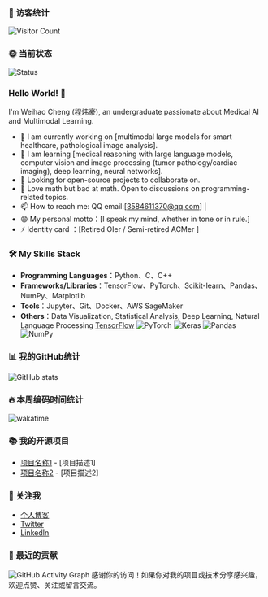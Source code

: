 ### 👋 访客统计
![Visitor Count](https://profile-counter.glitch.me/[你的GitHub用户名]/count.svg)

### 🌞 当前状态
![Status](https://github-readme-streak-stats.herokuapp.com/?user=[你的GitHub用户名]&theme=dark)

### Hello World! 👋

I'm Weihao Cheng (程炜豪), an undergraduate passionate about Medical AI and Multimodal Learning.

- 🔭 I am currently working on [multimodal large models for smart healthcare, pathological image analysis].
- 🌱 I am learning [medical reasoning with large language models, computer vision and image processing (tumor pathology/cardiac imaging), deep learning, neural networks].
- 👯 Looking for open-source projects to collaborate on.
- 💬 Love math but bad at math. Open to discussions on programming-related topics.
- 📫 How to reach me: QQ email:[3584611370@qq.com] | 
- 😄 My personal motto：[I speak my mind, whether in tone or in rule.]
- ⚡ Identity card ：[Retired OIer / Semi-retired ACMer ]

### 🛠️ My Skills Stack
- **Programming Languages**：Python、C、C++
- **Frameworks/Libraries**：TensorFlow、PyTorch、Scikit-learn、Pandas、NumPy、Matplotlib
- **Tools**：Jupyter、Git、Docker、AWS SageMaker
- **Others**：Data Visualization, Statistical Analysis, Deep Learning, Natural Language Processing
[TensorFlow](https://img.shields.io/badge/TensorFlow-%23FF6F00.svg?style=for-the-badge&logo=TensorFlow&logoColor=white)
![PyTorch](https://img.shields.io/badge/PyTorch-%23EE4C2C.svg?style=for-the-badge&logo=PyTorch&logoColor=white)
![Keras](https://img.shields.io/badge/Keras-%23D00000.svg?style=for-the-badge&logo=Keras&logoColor=white)
![Pandas](https://img.shields.io/badge/pandas-%23150458.svg?style=for-the-badge&logo=pandas&logoColor=white)
![NumPy](https://img.shields.io/badge/numpy-%23013243.svg?style=for-the-badge&logo=numpy&logoColor=white)
### 📊 我的GitHub统计
![GitHub stats](https://github-readme-stats.vercel.app/api?username=[你的GitHub用户名]&show_icons=true&theme=radical)

### 🔥 本周编码时间统计
![wakatime](https://wakatime.com/badge/user/[你的wakatime用户ID].svg)

### 📚 我的开源项目
- [项目名称1](项目链接1) - [项目描述1]
- [项目名称2](项目链接2) - [项目描述2]

### 🤝 关注我
- [个人博客](博客链接)
- [Twitter](Twitter链接)
- [LinkedIn](LinkedIn链接)

### 📅 最近的贡献
![GitHub Activity Graph](https://activity-graph.herokuapp.com/graph?username=[你的GitHub用户名]&bg_color=1F222E&color=8A91A9&line=805AD5&point=FFFFFF&area=true&hide_border=true)
感谢你的访问！如果你对我的项目或技术分享感兴趣，欢迎点赞、关注或留言交流。
